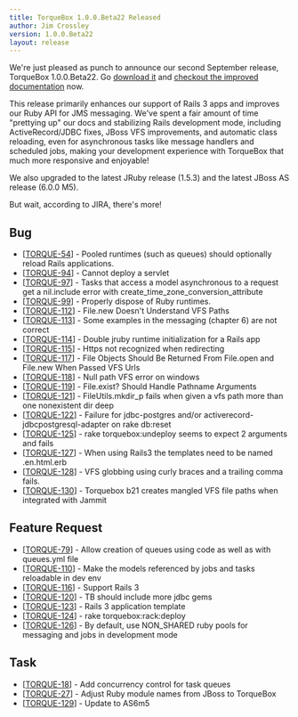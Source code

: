 ```yaml
---
title: TorqueBox 1.0.0.Beta22 Released
author: Jim Crossley
version: 1.0.0.Beta22
layout: release
---
```


We're just pleased as punch to announce our second September release,
TorqueBox 1.0.0.Beta22.  Go [download it](/download/) and [checkout
the improved documentation](/documentation/1.0.0.Beta22/) now.

This release primarily enhances our support of Rails 3 apps and
improves our Ruby API for JMS messaging.  We've spent a fair amount of
time "prettying up" our docs and stabilizing Rails development mode,
including ActiveRecord/JDBC fixes, JBoss VFS improvements, and
automatic class reloading, even for asynchronous tasks like message
handlers and scheduled jobs, making your development experience with
TorqueBox that much more responsive and enjoyable!

We also upgraded to the latest JRuby release (1.5.3) and the latest
JBoss AS release (6.0.0 M5).

But wait, according to JIRA, there's more!

<h2>        Bug
</h2>
<ul>
<li>[<a href='https://jira.jboss.org/browse/TORQUE-54'>TORQUE-54</a>] -         Pooled runtimes (such as queues) should optionally reload Rails applications.
</li>
<li>[<a href='https://jira.jboss.org/browse/TORQUE-94'>TORQUE-94</a>] -         Cannot deploy a servlet
</li>
<li>[<a href='https://jira.jboss.org/browse/TORQUE-97'>TORQUE-97</a>] -         Tasks that access a model asynchronous to a request get a nil.include error with create_time_zone_conversion_attribute
</li>
<li>[<a href='https://jira.jboss.org/browse/TORQUE-99'>TORQUE-99</a>] -         Properly dispose of Ruby runtimes.
</li>
<li>[<a href='https://jira.jboss.org/browse/TORQUE-112'>TORQUE-112</a>] -         File.new Doesn&#39;t Understand VFS Paths
</li>
<li>[<a href='https://jira.jboss.org/browse/TORQUE-113'>TORQUE-113</a>] -         Some examples in the messaging (chapter 6) are not correct 
</li>
<li>[<a href='https://jira.jboss.org/browse/TORQUE-114'>TORQUE-114</a>] -         Double jruby runtime initialization for a Rails app
</li>
<li>[<a href='https://jira.jboss.org/browse/TORQUE-115'>TORQUE-115</a>] -         Https not recognized when redirecting
</li>
<li>[<a href='https://jira.jboss.org/browse/TORQUE-117'>TORQUE-117</a>] -         File Objects Should Be Returned From File.open and File.new When Passed VFS Urls
</li>
<li>[<a href='https://jira.jboss.org/browse/TORQUE-118'>TORQUE-118</a>] -         Null path VFS error on windows
</li>
<li>[<a href='https://jira.jboss.org/browse/TORQUE-119'>TORQUE-119</a>] -         File.exist? Should Handle Pathname Arguments
</li>
<li>[<a href='https://jira.jboss.org/browse/TORQUE-121'>TORQUE-121</a>] -         FileUtils.mkdir_p fails when given a vfs path more than one nonexistent dir deep
</li>
<li>[<a href='https://jira.jboss.org/browse/TORQUE-122'>TORQUE-122</a>] -         Failure for jdbc-postgres and/or activerecord-jdbcpostgresql-adapter on rake db:reset
</li>
<li>[<a href='https://jira.jboss.org/browse/TORQUE-125'>TORQUE-125</a>] -         rake torquebox:undeploy seems to expect 2 arguments and fails
</li>
<li>[<a href='https://jira.jboss.org/browse/TORQUE-127'>TORQUE-127</a>] -         When using Rails3 the templates need to be named .en.html.erb
</li>
<li>[<a href='https://jira.jboss.org/browse/TORQUE-128'>TORQUE-128</a>] -         VFS globbing using curly braces and a trailing comma fails.
</li>
<li>[<a href='https://jira.jboss.org/browse/TORQUE-130'>TORQUE-130</a>] -         Torquebox b21 creates mangled VFS file paths when integrated with Jammit
</li>
</ul>
        
<h2>        Feature Request
</h2>
<ul>
<li>[<a href='https://jira.jboss.org/browse/TORQUE-79'>TORQUE-79</a>] -         Allow creation of queues using code as well as with queues.yml file
</li>
<li>[<a href='https://jira.jboss.org/browse/TORQUE-110'>TORQUE-110</a>] -         Make the models referenced by jobs and tasks reloadable in dev env
</li>
<li>[<a href='https://jira.jboss.org/browse/TORQUE-116'>TORQUE-116</a>] -         Support Rails 3
</li>
<li>[<a href='https://jira.jboss.org/browse/TORQUE-120'>TORQUE-120</a>] -         TB should include more jdbc gems
</li>
<li>[<a href='https://jira.jboss.org/browse/TORQUE-123'>TORQUE-123</a>] -         Rails 3 application template
</li>
<li>[<a href='https://jira.jboss.org/browse/TORQUE-124'>TORQUE-124</a>] -         rake torquebox:rack:deploy
</li>
<li>[<a href='https://jira.jboss.org/browse/TORQUE-126'>TORQUE-126</a>] -         By default, use NON_SHARED ruby pools for messaging and jobs in development mode
</li>
</ul>
                    
<h2>        Task
</h2>
<ul>
<li>[<a href='https://jira.jboss.org/browse/TORQUE-18'>TORQUE-18</a>] -         Add concurrency control for task queues
</li>
<li>[<a href='https://jira.jboss.org/browse/TORQUE-27'>TORQUE-27</a>] -         Adjust Ruby module names from JBoss to TorqueBox
</li>
<li>[<a href='https://jira.jboss.org/browse/TORQUE-129'>TORQUE-129</a>] -         Update to AS6m5
</li>
</ul>